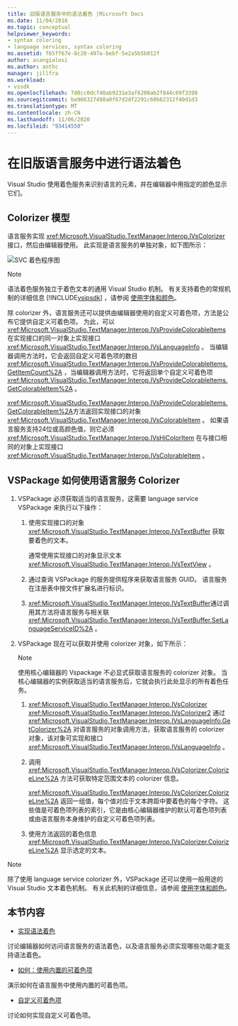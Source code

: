 ```yaml
---
title: 旧版语言服务中的语法着色 |Microsoft Docs
ms.date: 11/04/2016
ms.topic: conceptual
helpviewer_keywords:
- syntax coloring
- language services, syntax coloring
ms.assetid: f65ff67e-8c20-497a-bebf-5e2a5b5b012f
author: acangialosi
ms.author: anthc
manager: jillfra
ms.workload:
- vssdk
ms.openlocfilehash: 7d0cc0dcf40ab9231e3af6208ab2f844c69f3398
ms.sourcegitcommit: ba966327498a0f67d2df2291c60b62312f40d1d3
ms.translationtype: MT
ms.contentlocale: zh-CN
ms.lasthandoff: 11/06/2020
ms.locfileid: "93414550"
---
```

# <a name="syntax-coloring-in-a-legacy-language-service"></a>在旧版语言服务中进行语法着色

Visual Studio 使用着色服务来识别语言的元素，并在编辑器中用指定的颜色显示它们。

## <a name="colorizer-model"></a>Colorizer 模型
 语言服务实现 <xref:Microsoft.VisualStudio.TextManager.Interop.IVsColorizer> 接口，然后由编辑器使用。 此实现是语言服务的单独对象，如下图所示：

 ![SVC 着色程序图](../../extensibility/internals/media/figlgsvccolorizer.gif)

> [!NOTE]
> 语法着色服务独立于着色文本的通用 Visual Studio 机制。 有关支持着色的常规机制的详细信息 [!INCLUDE[vsipsdk](../../extensibility/includes/vsipsdk_md.md)] ，请参阅 [使用字体和颜色](/previous-versions/visualstudio/visual-studio-2015/extensibility/using-fonts-and-colors?preserve-view=true&view=vs-2015)。

 除 colorizer 外，语言服务还可以提供由编辑器使用的自定义可着色项，方法是公布它提供自定义可着色项。 为此，可以 <xref:Microsoft.VisualStudio.TextManager.Interop.IVsProvideColorableItems> 在实现接口的同一对象上实现接口 <xref:Microsoft.VisualStudio.TextManager.Interop.IVsLanguageInfo> 。 当编辑器调用方法时，它会返回自定义可着色项的数目 <xref:Microsoft.VisualStudio.TextManager.Interop.IVsProvideColorableItems.GetItemCount%2A> ，当编辑器调用方法时，它将返回单个自定义可着色项 <xref:Microsoft.VisualStudio.TextManager.Interop.IVsProvideColorableItems.GetColorableItem%2A> 。

 <xref:Microsoft.VisualStudio.TextManager.Interop.IVsProvideColorableItems.GetColorableItem%2A>方法返回实现接口的对象 <xref:Microsoft.VisualStudio.TextManager.Interop.IVsColorableItem> 。 如果语言服务支持24位或高颜色值，则它必须 <xref:Microsoft.VisualStudio.TextManager.Interop.IVsHiColorItem> 在与接口相同的对象上实现接口 <xref:Microsoft.VisualStudio.TextManager.Interop.IVsColorableItem> 。

## <a name="how-a-vspackage-uses-a-language-service-colorizer"></a>VSPackage 如何使用语言服务 Colorizer

1. VSPackage 必须获取适当的语言服务，这需要 language service VSPackage 来执行以下操作：

    1. 使用实现接口的对象 <xref:Microsoft.VisualStudio.TextManager.Interop.IVsTextBuffer> 获取要着色的文本。

         通常使用实现接口的对象显示文本 <xref:Microsoft.VisualStudio.TextManager.Interop.IVsTextView> 。

    2. 通过查询 VSPackage 的服务提供程序来获取语言服务 GUID。 语言服务在注册表中按文件扩展名进行标识。

    3. <xref:Microsoft.VisualStudio.TextManager.Interop.IVsTextBuffer>通过调用其方法将语言服务与相关联 <xref:Microsoft.VisualStudio.TextManager.Interop.IVsTextBuffer.SetLanguageServiceID%2A> 。

2. VSPackage 现在可以获取并使用 colorizer 对象，如下所示：

    > [!NOTE]
    > 使用核心编辑器的 Vspackage 不必显式获取语言服务的 colorizer 对象。 当核心编辑器的实例获取适当的语言服务后，它就会执行此处显示的所有着色任务。

    1. <xref:Microsoft.VisualStudio.TextManager.Interop.IVsColorizer> <xref:Microsoft.VisualStudio.TextManager.Interop.IVsColorizer2> 通过 <xref:Microsoft.VisualStudio.TextManager.Interop.IVsLanguageInfo.GetColorizer%2A> 对语言服务的对象调用方法，获取语言服务的 colorizer 对象，该对象可实现和接口 <xref:Microsoft.VisualStudio.TextManager.Interop.IVsLanguageInfo> 。

    2. 调用 <xref:Microsoft.VisualStudio.TextManager.Interop.IVsColorizer.ColorizeLine%2A> 方法可获取特定范围文本的 colorizer 信息。

         <xref:Microsoft.VisualStudio.TextManager.Interop.IVsColorizer.ColorizeLine%2A> 返回一组值，每个值对应于文本跨距中要着色的每个字符。 这些值是可着色项列表的索引，它是由核心编辑器维护的默认可着色项列表或由语言服务本身维护的自定义可着色项列表。

    3. 使用方法返回的着色信息 <xref:Microsoft.VisualStudio.TextManager.Interop.IVsColorizer.ColorizeLine%2A> 显示选定的文本。

> [!NOTE]
> 除了使用 language service colorizer 外，VSPackage 还可以使用一般用途的 Visual Studio 文本着色机制。 有关此机制的详细信息，请参阅 [使用字体和颜色](/previous-versions/visualstudio/visual-studio-2015/extensibility/using-fonts-and-colors?preserve-view=true&view=vs-2015)。

## <a name="in-this-section"></a>本节内容
- [实现语法着色](../../extensibility/internals/implementing-syntax-coloring.md)

 讨论编辑器如何访问语言服务的语法着色，以及语言服务必须实现哪些功能才能支持语法着色。

- [如何：使用内置的可着色项](../../extensibility/internals/how-to-use-built-in-colorable-items.md)

 演示如何在语言服务中使用内置的可着色项。

- [自定义可着色项](../../extensibility/internals/custom-colorable-items.md)

 讨论如何实现自定义可着色项。